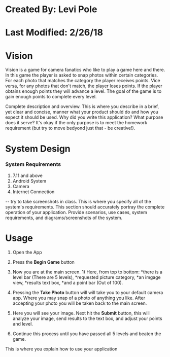 # Created By: Levi Pole
# Last Modified: 2/26/18

Vision
======
Vision is a game for camera fanatics who like to play a game here and there. In this game the player is asked to snap photos within certain categories. For each photo that matches the category the player receives points. Vice versa, for any photos that don't match, the player loses points. If the player obtains enough points they will advance a level. The goal of the game is to gain enough points to complete every level. 


Complete description and overview.  This is where you describe in a brief, yet clear and concise, manner what your product should do and how you expect it should be used.  Why did you write this application?  What purpose does it serve?  It's okay if the only purpose is to meet the homework requirement (but try to move bedyond just that - be creative!).

System Design
=============

### System Requirements
1. 7.11 and above
2. Android System
3. Camera
4. Internet Connection

-- try to take screenshots in class. 
This is where you specify all of the system's requirements.  This section should accurately portray the complete operation of your application.  Provide scenarios, use cases, system requirements, and diagrams/screenshots of the system.

Usage
=====
1. Open the App
2. Press the **Begin Game** button
3. Now you are at the main screen. 1) Here, from top to bottom: 
                                                             *there is a level bar (There are 5 levels), 
                                                             *requested picture category, 
                                                             *an imgage view, 
                                                             *results text box,
                                                             *and a point bar (Out of 100). 
                                                           
4. Pressing the **Take Photo** button will will take you to your default camera app. Where you may snap of a photo of anything you like.    After accepting your photo you will be taken back to the main screen. 
5. Here you will see your image. Next hit the **Submit** button, this will analyze your image, send results to the text box, and adjust    your points and level. 
6. Continue this process until you have passed all 5 levels and beaten the game. 
 

This is where you explain how to use your application
